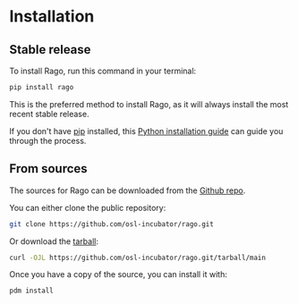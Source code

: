 # Installation

## Stable release

To install Rago, run this command in your terminal:

```bash
pip install rago
```

This is the preferred method to install Rago, as it will always install the most
recent stable release.

If you don't have [pip](https://pip.pypa.io) installed, this
[Python installation guide](http://docs.python-guide.org/en/latest/starting/installation/)
can guide you through the process.

## From sources

The sources for Rago can be downloaded from the
[Github repo](https://github.com/osl-incubator/rago.git).

You can either clone the public repository:

```bash
git clone https://github.com/osl-incubator/rago.git
```

Or download the
[tarball](https://github.com/osl-incubator/rago.git/tarball/main):

```bash
curl -OJL https://github.com/osl-incubator/rago.git/tarball/main
```

Once you have a copy of the source, you can install it with:

```bash
pdm install
```
